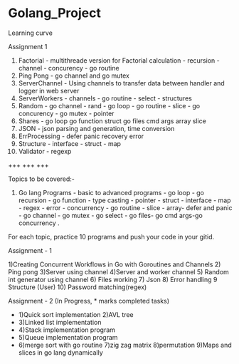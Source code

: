 # Golang_Project
Learning curve

Assignment 1

1. Factorial     -  multithreade version for Factorial calculation - recursion - channel -
                    concurency - go routine
2. Ping Pong     -  go channel and go mutex
3. ServerChannel -  Using channels to transfer data between handler and logger in web server
4. ServerWorkers -  channels - go routine - select - structures
5. Random        -  go channel - rand - go loop - go routine - slice - 
                    go concurency - go mutex - pointer 
6. Shares        -  go loop go function struct go files cmd args array slice
7. JSON          -  json parsing and generation, time conversion 
8. ErrProcessing -  defer panic recovery error
9. Structure     -  interface - struct -  map  
10. Validator    -  regexp 

+++ +++ +++ 

Topics to be covered:-

  1) Go lang Programs - basic to advanced programs - go loop - go recursion - go function - type casting - pointer - struct - interface - map - regex - error - concurrency - go routine - slice - array- defer and panic - go channel - go mutex - go select - go files- go cmd args-go concurrency .

For each topic, practice 10 programs and push your code in your gitid.


Assignment - 1 

 1)Creating Concurrent Workflows in Go with Goroutines and Channels
 2) Ping pong
 3)Server using channel
 4)Server and worker channel
 5) Random int generator using channel
 6) Files working
 7) Json
 8) Error handling
 9 Structure (User) 
 10) Password matching(regex) 

 Assignment  - 2  (In Progress, * marks completed tasks)

 * 1)Quick sort implementation
2)AVL tree 
* 3)Linked list implementation
* 4)Stack implementation program 
* 5)Queue implementation program 
* 6)merge sort with go routine
7)zig zag matrix 
8)permutation 
9)Maps and slices in go lang dynamically  